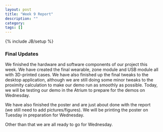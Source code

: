 ```yaml
---
layout: post
title: "Week 9 Report"
description: ""
category: 
tags: []
---
```

{% include JB/setup %}

### Final Updates

We finished the hardware and software components of our project this week.  We have created the final wearable, zone module and USB module all with 3D-printed cases.  We have also finished up the final tweaks to the desktop application, although we are still doing some minor tweaks to the proximity calculation to make our demo run as smoothly as possible.  Today, we will be testing our demo in the Atrium to prepare for the demos on Wednesday. 

We have also finished the poster and are just about done with the report (we still need to add pictures/figures).  We will be printing the poster on Tuesday in preparation for Wednesday.

Other than that we are all ready to go for Wednesday.